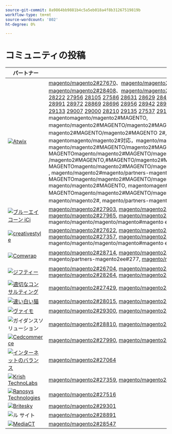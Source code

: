 ```yaml
---
source-git-commit: 8a9864bb9881b4c5a5eb018a4f8b31267519819b
workflow-type: tm+mt
source-wordcount: '802'
ht-degree: 0%

---
```

# コミュニティの投稿

| パートナー | プルリクエスト | 関連する GitHub の問題 |
| ------- | ------- | ------- |
| <a target="_blank" href="https://partners.magento.com/portal/directory/?query=Atwix"><img alt="Atwix" src="https://avatars3.githubusercontent.com/t/2617739?s=400&v=4"></a> | [magento/magento2#27670](https://github.com/magento/magento2/pull/27670)、[magento/magento2#28112](https://github.com/magento/magento2/pull/28112)、magento/partners-magento2ee#258、[magento/magento2#28466](https://github.com/magento/magento2/pull/28466)、[magento/magento2#28450](https://github.com/magento/magento2/pull/28450)、[magento/magento2#28449](https://github.com/magento/magento2/pull/28449)、[magento/magento2#28408](https://github.com/magento/magento2/pull/28408)、[magento/magento2#28391](https://github.com/magento/magento2/pull/28391)、[magento/magento2#28361](https://github.com/magento/magento2/pull/28361)、[magento/magento2#28330](https://github.com/magento/magento2/pull/28330)、[magento/magento2#28304](https://github.com/magento/magento2/pull/28304) [ 27481](https://github.com/magento/magento2/pull/27481) [ 27373](https://github.com/magento/magento2/pull/27373) [ 28467](https://github.com/magento/magento2/pull/28467) [ 28407](https://github.com/magento/magento2/pull/28407) [ 28418](https://github.com/magento/magento2/pull/28418) [ 28034](https://github.com/magento/magento2/pull/28034) [ 28222](https://github.com/magento/magento2/pull/28222) [ 27956](https://github.com/magento/magento2/pull/27956) [ 28105](https://github.com/magento/magento2/pull/28105) [ 27586](https://github.com/magento/magento2/pull/27586) [ 28631](https://github.com/magento/magento2/pull/28631) [ 28629](https://github.com/magento/magento2/pull/28629) [ 28498](https://github.com/magento/magento2/pull/28498) [ 28496](https://github.com/magento/magento2/pull/28496) [ 28469](https://github.com/magento/magento2/pull/28469) [ 27451](https://github.com/magento/magento2/pull/27451) [ 28725](https://github.com/magento/magento2/pull/28725) [ 27549](https://github.com/magento/magento2/pull/27549) [ 28641](https://github.com/magento/magento2/pull/28641) [ 28635](https://github.com/magento/magento2/pull/28635) [ 28632](https://github.com/magento/magento2/pull/28632) [ 28457](https://github.com/magento/magento2/pull/28457) [ 28205](https://github.com/magento/magento2/pull/28205) [ 28072](https://github.com/magento/magento2/pull/28072) [ 28727](https://github.com/magento/magento2/pull/28727) [ 28684](https://github.com/magento/magento2/pull/28684) [ 28679](https://github.com/magento/magento2/pull/28679) [ 28401](https://github.com/magento/magento2/pull/28401) [ 28506](https://github.com/magento/magento2/pull/28506) [ 28492](https://github.com/magento/magento2/pull/28492) [ 28487](https://github.com/magento/magento2/pull/28487) [ 27349](https://github.com/magento/magento2/pull/27349) [ 28991](https://github.com/magento/magento2/pull/28991) [ 28972](https://github.com/magento/magento2/pull/28972) [ 28869](https://github.com/magento/magento2/pull/28869) [ 28696](https://github.com/magento/magento2/pull/28696) [ 28956](https://github.com/magento/magento2/pull/28956) [ 28942](https://github.com/magento/magento2/pull/28942) [ 28941](https://github.com/magento/magento2/pull/28941) [ 28872](https://github.com/magento/magento2/pull/28872) [ 28854](https://github.com/magento/magento2/pull/28854) [ 28661](https://github.com/magento/magento2/pull/28661) [ 28852](https://github.com/magento/magento2/pull/28852) [ 28812](https://github.com/magento/magento2/pull/28812) [ 28650](https://github.com/magento/magento2/pull/28650) [ 27882](https://github.com/magento/magento2/pull/27882) [ 29002](https://github.com/magento/magento2/pull/29002) [ 28959](https://github.com/magento/magento2/pull/28959) [ 28955](https://github.com/magento/magento2/pull/28955) [ 28925](https://github.com/magento/magento2/pull/28925) [ 29053](https://github.com/magento/magento2/pull/29053) [ 27697](https://github.com/magento/magento2/pull/27697) [ 29143](https://github.com/magento/magento2/pull/29143) [ 29156](https://github.com/magento/magento2/pull/29156) [ 29004](https://github.com/magento/magento2/pull/29004) [ 29162](https://github.com/magento/magento2/pull/29162) [ 28999](https://github.com/magento/magento2/pull/28999) [ 29134](https://github.com/magento/magento2/pull/29134) [ 29133](https://github.com/magento/magento2/pull/29133) [ 29007](https://github.com/magento/magento2/pull/29007) [ 29000](https://github.com/magento/magento2/pull/29000) [ 28210](https://github.com/magento/magento2/pull/28210) [ 29135](https://github.com/magento/magento2/pull/29135) [ 27537](https://github.com/magento/magento2/pull/27537) [ 29142](https://github.com/magento/magento2/pull/29142) [ 29386](https://github.com/magento/magento2/pull/29386) [ 29385](https://github.com/magento/magento2/pull/29385) [ 28993](https://github.com/magento/magento2/pull/28993) [ 28989](https://github.com/magento/magento2/pull/28989) [ 27914](https://github.com/magento/magento2/pull/27914) [ 29427](https://github.com/magento/magento2/pull/29427) [ 29485](https://github.com/magento/magento2/pull/29485) [ 29472](https://github.com/magento/magento2/pull/29472)、magento/magento2#MAGENTO, magentomagento/magento2#MAGENTO, magentomagento/magento2#MAGENTO, magento/magento2#MAGENTO/magento2#MAGENTOmagento/magento2#MAGENTOmagento/magento2#MAGENTOmagento/magento2#MAGENTOmagento と magento2#MAGENTO/magento2#MAGENTO 2#, magento/magento2#, magento/magento2#, magento/magento2##対応，magentomagento/magento2#対応，magentomagento/magento2##対応，magentomagento/magento2#対応，magento/magento2#対応，magento/magento2#対応，magento/magento2#24 7, magento/magento2#MAGENTO, magento/magento2#MAGENTO, magento/magento2#MAGENTO/magento2#MAGENTO/magento2#MAGENTO, MAGENTOmagento/magento2#MAGENTO/magento2#MAGENTO/magento2#MAGENTO/magento2#MAGENTOmagento/magento2#MAGENTO/magento2#MAGENTO /magento2#MAGENTO,#MAGENTO/magento2#MAGENTO,#MAGENTO/magento2#MAGENTO/magento2#MAGENTO, MAGENTOmagento/magento2#MAGENTO/magento2#MAGENTO/magento2#MAGENTOmagento/magento2#MAGENTO/magento2#MAGENTOmagento/magento2#MAGENTO/magento2#MAGENTO , magento/magento2#magento/partners-magento2ee#250, magento/magento2##MAGENTO/magento2#MAGENTO/magento2#MAGENTO, MAGENTOmagento/magento2#MAGENTO/magento2#MAGENTOmagento/magento2#MAGENTO/magento2#MAGENTOmagento/magento2#MAGENTO/magento2#2, magento/magento2#MAGENTO, magentomagento/magento2#MAGENTO, magentomagento/magento2#MAGENTO/magento2#MAGENTO, MAGENTOmagento/magento2#MAGENTO/magento2#MAGENTO/magento2#MAGENTOmagento/magento2#MAGENTOmagento/magento2#MAGENTO から magento/magento2#MAGENTO to2#, magento/magento2#, magento/partners-magento2ee#263, magento/partners-magento2ee#246, magento/partners-magento2ee#246, magento と magento2#magento と magento2#対応 | [magento/magento2#28202](https://github.com/magento/magento2/issues/28202)、[magento/magento2#28393](https://github.com/magento/magento2/issues/28393)、[magento/magento2#28377](https://github.com/magento/magento2/issues/28377)、[magento/magento2#28394](https://github.com/magento/magento2/issues/28394)、[magento/magento2#19481](https://github.com/magento/magento2/issues/19481)、[magento/magento2#28040](https://github.com/magento/magento2/issues/28040)、[magento/magento2#28138](https://github.com/magento/magento2/issues/28138)、[magento/magento2#28261](https://github.com/magento/magento2/issues/28261)、[magento/magento2#253](https://github.com/magento/magento2/issues/253)、[magento/magento2#27337](https://github.com/magento/magento2/issues/27337)、[magento/magento/magento2#21101](https://github.com/magento/magento2/issues/21101) [ 28755](https://github.com/magento/magento2/issues/28755) [ 28720](https://github.com/magento/magento2/issues/28720) [ 28744](https://github.com/magento/magento2/issues/28744) [ 28721](https://github.com/magento/magento2/issues/28721) [ ](https://github.com/magento/magento2/issues/246) [ 28519](https://github.com/magento/magento2/issues/28519) [ 28481](https://github.com/magento/magento2/issues/28481) [ 28262](https://github.com/magento/magento2/issues/28262) [ 28427](https://github.com/magento/magento2/issues/28427) [ 29032](https://github.com/magento/magento2/issues/29032) [ 29012](https://github.com/magento/magento2/issues/29012) [ 29039](https://github.com/magento/magento2/issues/29039) [ 28969](https://github.com/magento/magento2/issues/28969) [ 29009](https://github.com/magento/magento2/issues/29009) [ ](https://github.com/magento/magento2/issues/250) [ 29287](https://github.com/magento/magento2/issues/29287) [ 29289](https://github.com/magento/magento2/issues/29289) [ 29281](https://github.com/magento/magento2/issues/29281) [ 29295](https://github.com/magento/magento2/issues/29295) [ 28800](https://github.com/magento/magento2/issues/28800) [ 29292](https://github.com/magento/magento2/issues/29292) [ 29420](https://github.com/magento/magento2/issues/29420) [ 29434](https://github.com/magento/magento2/issues/29434) [ 29388](https://github.com/magento/magento2/issues/29388) [ 29380](https://github.com/magento/magento2/issues/29380) [ 28524](https://github.com/magento/magento2/issues/28524) [ 29539](https://github.com/magento/magento2/issues/29539)、magento/magento2#MAGENTO, magentomagento/magento2#MAGENTO/magento2#MAGENTO/magento2#261, magento/partners-magento2ee#246#MAGENTO と magento/magento2#MAGENTO と magento/magento2#MAGENTO から magento/magento2#MAGENTO と magento2#MAGENTO/magento2#MAGENTO, magento/magento2#MAGENTO, magento/magento2#MAGENTO/magento2#MAGENTO/magento2#MAGENTO/magento2#2508, MAGENTOmagento/magento2#MAGENTO/magento2#MAGENTOmagento/magento2#MAGENTOmagento/magento2#MAGENTOmagento/magento2#MAGENTO, magento/magento2#, magento/magento2#, magento/magento2#, magentomagento/magento2#magento は，magento/magento2#magento, magento は magento/magento2#を， |
| <a target="_blank" href="https://solutionpartners.adobe.com/s/directory/detail/blue+acorn+ici"><img alt="ブルーエイコーン iCi" src="https://avatars0.githubusercontent.com/t/2916141?s=400&v=4"></a> | [magento/magento2#27903](https://github.com/magento/magento2/pull/27903), [magento/magento2#27902](https://github.com/magento/magento2/pull/27902), [magento/magento2#28606](https://github.com/magento/magento2/pull/28606), [magento/magento2#28601](https://github.com/magento/magento2/pull/28601), [magento/magento2#28605](https://github.com/magento/magento2/pull/28605), [magento/magento2#28351](https://github.com/magento/magento2/pull/28351), [magento/magento2#27965](https://github.com/magento/magento2/pull/27965), [magento/magento2#28856](https://github.com/magento/magento2/pull/28856), [magento/magento2#29271](https://github.com/magento/magento2/pull/29271), [magento/magento2#28992](https://github.com/magento/magento2/pull/28992), magentomagento/magento2#[ 29341](https://github.com/magento/magento2/pull/29341) [ 29272](https://github.com/magento/magento2/pull/29272) [ 28599](https://github.com/magento/magento2/pull/28599) [ 29376](https://github.com/magento/magento2/pull/29376) [ 29202](https://github.com/magento/magento2/pull/29202), magento/magento/magento/magento#magento ento2#, magento/magento2#, magentomagento/magento2#, magento/magento2#T | [magento/magento2#28383](https://github.com/magento/magento2/issues/28383), [magento/magento2#28850](https://github.com/magento/magento2/issues/28850), [magento/magento2#28376](https://github.com/magento/magento2/issues/28376), [magento/magento2#27962](https://github.com/magento/magento2/issues/27962), [magento/magento2#28656](https://github.com/magento/magento2/issues/28656), [magento/magento2#29283](https://github.com/magento/magento2/issues/29283), [magento/magento2#29159](https://github.com/magento/magento2/issues/29159), [magento/magento2#29389](https://github.com/magento/magento2/issues/29389), [magento/magento2#29346](https://github.com/magento/magento2/issues/29346), [magento/magento2#29453](https://github.com/magento/magento2/issues/29453), magento/magento/magento2#[ 29477](https://github.com/magento/magento2/issues/29477), magento2####magento |
| <a target="_blank" href="https://partners.magento.com/portal/directory/?query=creativestyle"><img alt="creativestyle" src="https://avatars1.githubusercontent.com/t/3230856?s=400&v=4"></a> | [magento/magento2#27622](https://github.com/magento/magento2/pull/27622), [magento/magento2#27270](https://github.com/magento/magento2/pull/27270), [magento/magento2#27871](https://github.com/magento/magento2/pull/27871), [magento/magento2#27690](https://github.com/magento/magento2/pull/27690), [magento/magento2#27619](https://github.com/magento/magento2/pull/27619), [magento/magento2#27618](https://github.com/magento/magento2/pull/27618), [magento/magento2#27357](https://github.com/magento/magento2/pull/27357), [magento/magento2#27356](https://github.com/magento/magento2/pull/27356), [magento/magento2#27616](https://github.com/magento/magento2/pull/27616), [magento/magento2#27860](https://github.com/magento/magento2/pull/27860), magentomagento/magento2#[ 27617](https://github.com/magento/magento2/pull/27617) [ 29054](https://github.com/magento/magento2/pull/29054) [ 28838](https://github.com/magento/magento2/pull/28838), magento/magento/magento/magento#magento ento2#, magento/magento2#E | [magento/magento2#28110](https://github.com/magento/magento2/issues/28110), [magento/magento2#26026](https://github.com/magento/magento2/issues/26026), [magento/magento2#28339](https://github.com/magento/magento2/issues/28339), [magento/magento2#28340](https://github.com/magento/magento2/issues/28340), [magento/magento2#28381](https://github.com/magento/magento2/issues/28381), [magento/magento2#28382](https://github.com/magento/magento2/issues/28382), [magento/magento2#28166](https://github.com/magento/magento2/issues/28166), [magento/magento2#28433](https://github.com/magento/magento2/issues/28433), [magento/magento2#28807](https://github.com/magento/magento2/issues/28807), [magento/magento2#28823](https://github.com/magento/magento2/issues/28823), magentomagento/magento2#[ 28811](https://github.com/magento/magento2/issues/28811) [ 29087](https://github.com/magento/magento2/issues/29087) [ 25934](https://github.com/magento/magento2/issues/25934), magento/magento/magento/magento#magento ento2#, magento/magento2#E |
| <a target="_blank" href="https://partners.magento.com/portal/directory/?query=Comwrap"><img alt="Comwrap" src="https://avatars3.githubusercontent.com/t/2637428?s=400&v=4"></a> | [magento/magento2#28714](https://github.com/magento/magento2/pull/28714), [magento/magento2#28743](https://github.com/magento/magento2/pull/28743), [magento/magento2#28710](https://github.com/magento/magento2/pull/28710), [magento/magento2#28757](https://github.com/magento/magento2/pull/28757), magento/partners-magento2ee#288, magento/partners-magento2ee#271, magento/partners-magento2ee#277, [magento/magento2#28890](https://github.com/magento/magento2/pull/28890), magento/partners-magento2ee#285, [magento/magento/magento2#27850](https://github.com/magento/magento2/pull/27850) [magento/magento2#27917](https://github.com/magento/magento2/pull/27917) | [magento/magento2#28584](https://github.com/magento/magento2/issues/28584)、magento/partners-magento2ee#28563、magento/partners-magento2ee#28566、magento/partners-magento2ee#28769、[magento/magento2#26121](https://github.com/magento/magento2/issues/26121)、magento/partners-magento2ee#28834、[magento/magento2#28705](https://github.com/magento/magento2/issues/28705) |
| <a target="_blank" href="https://partners.magento.com/portal/directory/?query=Ziffity"><img alt="ジフティー" src="https://avatars1.githubusercontent.com/t/3432500?s=400&v=4"></a> | [magento/magento2#26704](https://github.com/magento/magento2/pull/26704), [magento/magento2#28113](https://github.com/magento/magento2/pull/28113), [magento/magento2#28174](https://github.com/magento/magento2/pull/28174), [magento/magento2#28039](https://github.com/magento/magento2/pull/28039), [magento/magento2#28004](https://github.com/magento/magento2/pull/28004), [magento/magento2#27567](https://github.com/magento/magento2/pull/27567), [magento/magento2#28264](https://github.com/magento/magento2/pull/28264), [magento/magento2#29137](https://github.com/magento/magento2/pull/29137), [magento/magento2#29206](https://github.com/magento/magento2/pull/29206), [magento/magento2#28250](https://github.com/magento/magento2/pull/28250), magento/magento/magento2#[ 27977](https://github.com/magento/magento2/pull/27977), magento2####magento | [magento/magento2#28165](https://github.com/magento/magento2/issues/28165), [magento/magento2#28201](https://github.com/magento/magento2/issues/28201), [magento/magento2#27985](https://github.com/magento/magento2/issues/27985), [magento/magento2#27091](https://github.com/magento/magento2/issues/27091), [magento/magento2#28308](https://github.com/magento/magento2/issues/28308), [magento/magento2#28270](https://github.com/magento/magento2/issues/28270), [magento/magento2#28947](https://github.com/magento/magento2/issues/28947), [magento/magento2#29344](https://github.com/magento/magento2/issues/29344), [magento/magento2#29097](https://github.com/magento/magento2/issues/29097) |
| <a target="_blank" href="https://solutionpartners.adobe.com/s/directory/detail/aligent+consulting"><img alt="適切なコンサルティング" src="https://avatars3.githubusercontent.com/t/2686050?s=400&v=4"></a> | [magento/magento2#27429](https://github.com/magento/magento2/pull/27429), [magento/magento2#26256](https://github.com/magento/magento2/pull/26256) | [magento/magento2#28306](https://github.com/magento/magento2/issues/28306), [magento/magento2#8815](https://github.com/magento/magento2/issues/8815), [magento/magento2#26255](https://github.com/magento/magento2/issues/26255) |
| <a target="_blank" href="https://solutionpartners.adobe.com/s/directory/detail/fast+white+cat"><img alt="速い白い猫" src="https://avatars0.githubusercontent.com/t/3579504?s=400&v=4"></a> | [magento/magento2#28015](https://github.com/magento/magento2/pull/28015), [magento/magento2#28735](https://github.com/magento/magento2/pull/28735), [magento/magento2#28285](https://github.com/magento/magento2/pull/28285) | [magento/magento2#28011](https://github.com/magento/magento2/issues/28011), [magento/magento2#26504](https://github.com/magento/magento2/issues/26504), [magento/magento2#26427](https://github.com/magento/magento2/issues/26427) |
| <a target="_blank" href="https://partners.magento.com/portal/directory/?query=Vaimo"><img alt="ヴァイモ" src="https://avatars0.githubusercontent.com/t/2617778?s=400&v=4"></a> | [magento/magento2#29300](https://github.com/magento/magento2/pull/29300), [magento/magento2#27905](https://github.com/magento/magento2/pull/27905), [magento/magento2#27582](https://github.com/magento/magento2/pull/27582) | [magento/magento2#29299](https://github.com/magento/magento2/issues/29299), [magento/magento2#28303](https://github.com/magento/magento2/issues/28303), [magento/magento2#27570](https://github.com/magento/magento2/issues/27570) |
| <img alt="ガイダンスソリューション" src="https://avatars2.githubusercontent.com/t/3888698?s=400&v=4"></a> | [magento/magento2#28810](https://github.com/magento/magento2/pull/28810), [magento/magento2#28902](https://github.com/magento/magento2/pull/28902) | [magento/magento2#28982](https://github.com/magento/magento2/issues/28982), [magento/magento2#29327](https://github.com/magento/magento2/issues/29327) |
| <a target="_blank" href="https://partners.magento.com/portal/directory/?query=Cedcommerce"><img alt="Cedcommerce" src="https://avatars2.githubusercontent.com/t/3028824?s=400&v=4"></a> | [magento/magento2#27990](https://github.com/magento/magento2/pull/27990), [magento/magento2#26660](https://github.com/magento/magento2/pull/26660) | [magento/magento2#26118](https://github.com/magento/magento2/issues/26118), [magento/magento2#28143](https://github.com/magento/magento2/issues/28143) |
| <a target="_blank" href="https://solutionpartners.adobe.com/s/directory/detail/balance+internet"><img alt="インターネットのバランス" src="https://avatars3.githubusercontent.com/t/2610630?s=400&v=4"></a> | [magento/magento2#27064](https://github.com/magento/magento2/pull/27064) | [magento/magento2#27063](https://github.com/magento/magento2/issues/27063) |
| <a target="_blank" href="https://solutionpartners.adobe.com/s/directory/detail/krish+technolabs"><img alt="Krish TechnoLabs" src="https://avatars0.githubusercontent.com/t/2849637?s=400&v=4"></a> | [magento/magento2#27359](https://github.com/magento/magento2/pull/27359), [magento/magento2#27106](https://github.com/magento/magento2/pull/27106) | [magento/magento2#27358](https://github.com/magento/magento2/issues/27358), [magento/magento2#27099](https://github.com/magento/magento2/issues/27099) |
| <a target="_blank" href="https://solutionpartners.adobe.com/s/directory/detail/ranosys+technologiess"><img alt="Ranosys Technologies" src="https://avatars0.githubusercontent.com/t/3182140?s=400&v=4"></a> | [magento/magento2#27516](https://github.com/magento/magento2/pull/27516) | [magento/magento2#26191](https://github.com/magento/magento2/issues/26191) |
| <a target="_blank" href="https://partners.magento.com/portal/directory/?query=Briteskies"><img alt="Britesky" src="https://avatars1.githubusercontent.com/t/2617741?s=400&v=4"></a> | [magento/magento2#29301](https://github.com/magento/magento2/pull/29301) | [magento/magento2#104](https://github.com/magento/magento2/issues/104) |
| <img alt="ル サイト" src="https://avatars3.githubusercontent.com/t/3649033?s=400&v=4"></a> | [magento/magento2#28891](https://github.com/magento/magento2/pull/28891) | [magento/magento2#29056](https://github.com/magento/magento2/issues/29056) |
| <a target="_blank" href="https://partners.magento.com/portal/directory/?query=MediaCT"><img alt="MediaCT" src="https://avatars3.githubusercontent.com/t/2617762?s=400&v=4"></a> | [magento/magento2#28547](https://github.com/magento/magento2/pull/28547) | [magento/magento2#28685](https://github.com/magento/magento2/issues/28685) |
